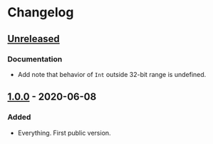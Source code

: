# Changelog

## [Unreleased]
### Documentation
- Add note that behavior of `Int` outside 32-bit range is undefined.

## [1.0.0] - 2020-06-08
### Added
- Everything. First public version.

[Unreleased]: https://github.com/malaire/elm-safe-int/compare/1.0.0...HEAD
[1.0.0]: https://github.com/malaire/elm-safe-int/releases/tag/1.0.0
